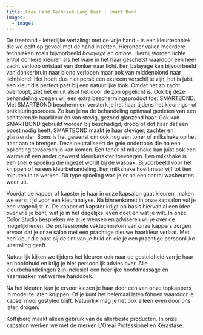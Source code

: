 ```yaml
---
title: Free Hand Techniek Lang Haar + Smart Bond
images:
  - image:
---
```


De freehand - letterlijke vertaling: met de vrije hand - is een kleurtechniek die we echt op gevoel met de hand inzetten. Hieronder vallen meerdere technieken zoals bijvoorbeeld *balayage* en *ombre*. Hierbij worden lichte en/of donkere kleuren als het ware in het haar geschetst waardoor een heel zacht verloop ontstaat van donker naar licht. Een balayage kan bijvoorbeeld van donkerbruin naar blond verlopen maar ook van middenblond naar lichtblond. Het hoeft dus niet persé een extreem verschil te zijn, het is juist een kleur die perfect past bij een natuurlijke look. Omdat het zo zacht overloopt, ziet het er uit alsof het door de zon opgelicht is. Ook bij deze behandeling voegen wij een extra beschermingsproduct toe: SMARTBOND. Met SMARTBOND bescherm en versterk je het haar tijdens het kleurings- of ontkleuringsproces. Zo kun je na de behandeling optimaal genieten van een schitterende haarkleur én van stevig, gezond glanzend haar. Ook kan SMARTBOND gebruikt worden bij beschadigd, droog of dof haar dat een boost nodig heeft. SMARTBOND maakt je haar steviger, zachter en glanzender. Soms is het gewenst om ook nog een toner of milkshake op het haar aan te brengen. Deze neutraliseert de gele ondertoon die na een oplichting tevoorschijn kan komen. Een toner of milkshake kan juist ook een warme of een ander gewenst kleurkarakter toevoegen. Een milkshake is een snelle spoeling die ingezet wordt bij de wasbak. Bijvoorbeeld voor het knippen of na een kleurbehandeling. Een milkshake hoeft maar vijf tot tien minuten in te werken. Dit type spoeling was je er na een aantal wasbeurten weer uit.

Voordat de kapper of kapster je haar in onze kapsalon gaat kleuren, maken we eerst tijd voor een kleuranalyse. Na binnenkomst in onze kapsalon vul je een vragenlijst in. De kapper of kapster krijgt op basis hiervan al een idee over wie je bent, wat je in het dagelijks leven doet en wat je wilt. In onze Color Studio bespreken we al je wensen en adviseren wij je over de mogelijkheden. De professionele vaktechnieken van onze kappers zorgen ervoor dat je onze salon met een prachtige nieuwe haarkleur verlaat. Met een kleur die past bij de tint van je huid en die je een prachtige persoonlijke uitstraling geeft.

Natuurlijk kijken we tijdens het kleuren ook naar de gesteldheid van je haar en hoofdhuid en krijg je hier persoonlijk advies over. Alle kleurbehandelingen zijn inclusief een heerlijke hoofdmassage en haarmasker met warme handdoek.

Na het kleuren kan je ervoor kiezen je haar door een van onze topkappers in model te laten knippen. Of je kunt het helemaal laten föhnen waardoor je kapsel mooi gestyled blijft. Natuurlijk mag je het ook alleen even door ons laten drogen.

Koffijberg maakt alleen gebruik van de allerbeste producten. In onze kapsalon werken we met de merken L'Oréal Professionel en Kérastase.